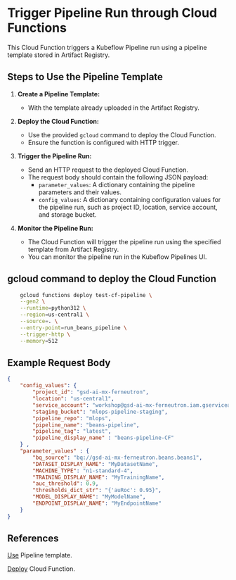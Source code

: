 # Trigger Pipeline Run through Cloud Functions

This Cloud Function triggers a Kubeflow Pipeline run using a pipeline template stored in Artifact Registry.

## Steps to Use the Pipeline Template
1. **Create a Pipeline Template:**
   - With the template already uploaded in the Artifact Registry.

2. **Deploy the Cloud Function:**
   - Use the provided `gcloud` command to deploy the Cloud Function.
   - Ensure the function is configured with HTTP trigger.

3. **Trigger the Pipeline Run:**
   - Send an HTTP request to the deployed Cloud Function.
   - The request body should contain the following JSON payload:
     - `parameter_values`: A dictionary containing the pipeline parameters and their values.
     - `config_values`: A dictionary containing configuration values for the pipeline run, such as project ID, location, service account, and storage bucket.


4. **Monitor the Pipeline Run:**
   - The Cloud Function will trigger the pipeline run using the specified template from Artifact Registry.
   - You can monitor the pipeline run in the Kubeflow Pipelines UI.

## gcloud command to deploy the Cloud Function
```bash
    gcloud functions deploy test-cf-pipeline \
    --gen2 \
    --runtime=python312 \
    --region=us-central1 \
    --source=. \
    --entry-point=run_beans_pipeline \
    --trigger-http \
    --memory=512
```

## Example Request Body

```json
{
    "config_values": {
        "project_id": "gsd-ai-mx-ferneutron",
        "location": "us-central1",
        "service_account": "workshop@gsd-ai-mx-ferneutron.iam.gserviceaccount.com",
        "staging_bucket": "mlops-pipeline-staging",
        "pipeline_repo": "mlops",
        "pipeline_name": "beans-pipeline",
        "pipeline_tag": "latest",
        "pipeline_display_name" : "beans-pipeline-CF"
    } ,
    "parameter_values" : {
        "bq_source": "bq://gsd-ai-mx-ferneutron.beans.beans1",
        "DATASET_DISPLAY_NAME": "MyDatasetName",
        "MACHINE_TYPE": "n1-standard-4",
        "TRAINING_DISPLAY_NAME": "MyTrainingName",
        "auc_threshold": 0.9,
        "thresholds_dict_str": "{'auRoc': 0.95}",
        "MODEL_DISPLAY_NAME": "MyModelName",
        "ENDPOINT_DISPLAY_NAME": "MyEndpointName"
    }
}
```
## References

[Use](https://cloud.google.com/vertex-ai/docs/pipelines/create-pipeline-template#use-the-template-in-kfp-client) Pipeline template.

[Deploy](https://cloud.google.com/functions/docs/create-deploy-gcloud#deploying_the_function) Cloud Function.
